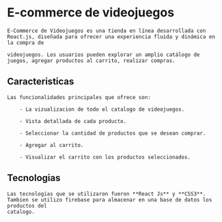 # E-commerce de videojuegos
    E-Commerce de Videojuegos es una tienda en línea desarrollada con React.js, diseñada para ofrecer una experiencia fluida y dinámica en la compra de 
    
    videojuegos. Los usuarios pueden explorar un amplio catálogo de juegos, agregar productos al carrito, realizar compras.

## Caracteristicas

    Las funcionalidades principales que ofrece son:
        
        - La vizualizacion de todo el catalogo de videojuegos.
        
        - Vista detallada de cada producto.
        
        - Seleccionar la cantidad de productos que se desean comprar.
       
        - Agregar al carrito.
        
        - Visualizar el carrito con los productos seleccionados.

## Tecnologias
    Las tecnologias que se utilizaron fueron **React Js** y **CSS3**. Tambien se utilizo firebase para almacenar en una base de datos los productos del 
    catalogo.


